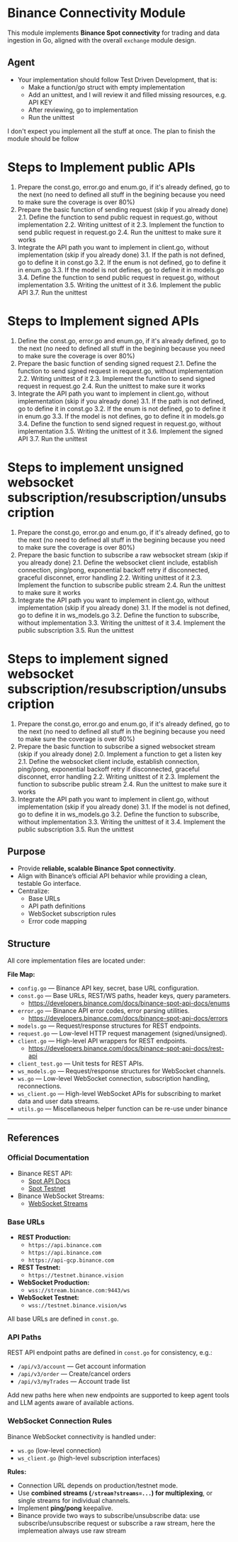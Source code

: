 # Binance Connectivity Module

This module implements **Binance Spot connectivity** for trading and data ingestion in Go, aligned with the overall `exchange` module design.

## Agent

- Your implementation should follow Test Driven Development, that is:
    - Make a function/go struct with empty implementation
    - Add an unittest, and I will review it and filled missing resources, e.g. API KEY
    - After reviewing, go to implementation
    - Run the unittest


I don't expect you implement all the stuff at once. The plan to finish the module should be follow

# Steps to Implement public APIs
1. Prepare the const.go, error.go and enum.go, if it's already defined, go to the next (no need to defined all stuff in the begining because you need to make sure the coverage is over 80%)
2. Prepare the basic function of sending request (skip if you already done)
    2.1. Define the function to send public request in request.go, without implementation
    2.2. Writing unittest of it
    2.3. Implement the function to send public request in request.go
    2.4. Run the unittest to make sure it works
3. Integrate the API path you want to implement in client.go, without implementation (skip if you already done)
    3.1. If the path is not defined, go to define it in const.go
    3.2. If the enum is not defined, go to define it in enum.go
    3.3. If the model is not defines, go to define it in models.go
    3.4. Define the function to send public request in request.go, without implementation
    3.5. Writing the unittest of it
    3.6. Implement the public API
    3.7. Run the unittest

# Steps to Implement signed APIs 
1. Define the const.go, error.go and enum.go, if it's already defined, go to the next (no need to defined all stuff in the begining because you need to make sure the coverage is over 80%)
2. Prepare the basic function of sending signed request 
    2.1. Define the function to send signed request in request.go, without implementation
    2.2. Writing unittest of it
    2.3. Implement the function to send signed request in request.go
    2.4. Run the unittest to make sure it works
3. Integrate the API path you want to implement in client.go, without implementation (skip if you already done)
    3.1. If the path is not defined, go to define it in const.go
    3.2. If the enum is not defined, go to define it in enum.go
    3.3. If the model is not defines, go to define it in models.go
    3.4. Define the function to send signed request in request.go, without implementation
    3.5. Writing the unittest of it
    3.6. Implement the signed API
    3.7. Run the unittest

# Steps to implement unsigned websocket subscription/resubscription/unsubscription

1. Prepare the const.go, error.go and enum.go, if it's already defined, go to the next (no need to defined all stuff in the begining because you need to make sure the coverage is over 80%)
2. Prepare the basic function to subscribe a raw websocket stream (skip if you already done)
    2.1. Define the websocket client include, establish connection, ping/pong, exponential backoff retry if disconnected, graceful disconnet, error handling
    2.2. Writing unittest of it
    2.3. Implement the function to subscribe public stream
    2.4. Run the unittest to make sure it works
3. Integrate the API path you want to implement in client.go, without implementation (skip if you already done)
    3.1. If the model is not defined, go to define it in ws_models.go
    3.2. Define the function to subscribe, without implementation
    3.3. Writing the unittest of it
    3.4. Implement the public subscription
    3.5. Run the unittest


# Steps to implement signed websocket subscription/resubscription/unsubscription

1. Prepare the const.go, error.go and enum.go, if it's already defined, go to the next (no need to defined all stuff in the begining because you need to make sure the coverage is over 80%)
2. Prepare the basic function to subscribe a signed websocket stream (skip if you already done)
    2.0. Implement a function to get a listen key
    2.1. Define the websocket client include, establish connection, ping/pong, exponential backoff retry if disconnected, graceful disconnet, error handling
    2.2. Writing unittest of it
    2.3. Implement the function to subscribe public stream
    2.4. Run the unittest to make sure it works
3. Integrate the API path you want to implement in client.go, without implementation (skip if you already done)
    3.1. If the model is not defined, go to define it in ws_models.go
    3.2. Define the function to subscribe, without implementation
    3.3. Writing the unittest of it
    3.4. Implement the public subscription
    3.5. Run the unittest

## Purpose

- Provide **reliable, scalable Binance Spot connectivity**.
- Align with Binance’s official API behavior while providing a clean, testable Go interface.
- Centralize:
  - Base URLs
  - API path definitions
  - WebSocket subscription rules
  - Error code mapping


## Structure

All core implementation files are located under:


**File Map:**

- `config.go` — Binance API key, secret, base URL configuration.
- `const.go` — Base URLs, REST/WS paths, header keys, query parameters.
    - https://developers.binance.com/docs/binance-spot-api-docs/enums
- `error.go` — Binance API error codes, error parsing utilities.
    - https://developers.binance.com/docs/binance-spot-api-docs/errors
- `models.go` — Request/response structures for REST endpoints.
- `request.go` — Low-level HTTP request management (signed/unsigned).
- `client.go` — High-level API wrappers for REST endpoints.
    - https://developers.binance.com/docs/binance-spot-api-docs/rest-api
- `client_test.go` — Unit tests for REST APIs.
- `ws_models.go` — Request/response structures for WebSocket channels.
- `ws.go` — Low-level WebSocket connection, subscription handling, reconnections.
- `ws_client.go` — High-level WebSocket APIs for subscribing to market data and user data streams.
- `utils.go` — Miscellaneous helper function can be re-use under binance
---

## References

### Official Documentation

- Binance REST API:
  - [Spot API Docs](https://binance-docs.github.io/apidocs/spot/en/)
  - [Spot Testnet](https://testnet.binance.vision/)
- Binance WebSocket Streams:
  - [WebSocket Streams](https://binance-docs.github.io/apidocs/spot/en/#websocket-market-streams)

### Base URLs

- **REST Production:**
  - `https://api.binance.com`
  - `https://api.binance.com`
  - `https://api-gcp.binance.com`
- **REST Testnet:**
  - `https://testnet.binance.vision`
- **WebSocket Production:**
  - `wss://stream.binance.com:9443/ws`
- **WebSocket Testnet:**
  - `wss://testnet.binance.vision/ws`

All base URLs are defined in `const.go`.


### API Paths

REST API endpoint paths are defined in `const.go` for consistency, e.g.:

- `/api/v3/account` — Get account information
- `/api/v3/order` — Create/cancel orders
- `/api/v3/myTrades` — Account trade list

Add new paths here when new endpoints are supported to keep agent tools and LLM agents aware of available actions.


### WebSocket Connection Rules

Binance WebSocket connectivity is handled under:

- `ws.go` (low-level connection)
- `ws_client.go` (high-level subscription interfaces)

**Rules:**

- Connection URL depends on production/testnet mode.
- Use **combined streams (`/stream?streams=...`) for multiplexing**, or single streams for individual channels.
- Implement **ping/pong** keepalive.
- Binance provide two ways to subscribe/unsubscribe data: use subscribe/unsubscribe request or subscribe a raw stream, here the implemeation always use raw stream
